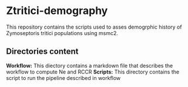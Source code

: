 # Ztritici-demography

This repository contains the scripts used to asses demogrphic history of Zymoseptoris tritici populations using msmc2.

## Directories content

**Workflow:** This diectory contains a markdown file that describes the workflow to compute Ne and RCCR
**Scripts:** This directory contains the script to run the pipeline described in workflow
